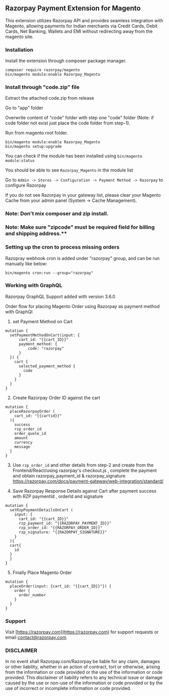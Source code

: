 ## Razorpay Payment Extension for Magento

This extension utilizes Razorpay API and provides seamless integration with Magento, allowing payments for Indian merchants via Credit Cards, Debit Cards, Net Banking, Wallets and EMI without redirecting away from the magento site.

### Installation

Install the extension through composer package manager.

```
composer require razorpay/magento
bin/magento module:enable Razorpay_Magento
```

### Install through "code.zip" file

Extract the attached code.zip from release

Go to "app" folder

Overwrite content of "code" folder with step one "code" folder (Note: if code folder not exist just place the code folder from step-1).

Run from magento root folder.

```
bin/magento module:enable Razorpay_Magento
bin/magento setup:upgrade
```

You can check if the module has been installed using `bin/magento module:status`

You should be able to see `Razorpay_Magento` in the module list


Go to `Admin -> Stores -> Configuration -> Payment Method -> Razorpay` to configure Razorpay


If you do not see Razorpay in your gateway list, please clear your Magento Cache from your admin
panel (System -> Cache Management).

### Note: Don't mix composer and zip install.

### Note: Make sure "zipcode" must be required field for billing and shipping address.**

### Setting up the cron to process missing orders

Razopray webhook cron is added under "razorpay" group, and can be run manually like below:

```
bin/magento cron:run --group="razorpay"
```
### Working with GraphQL 

Razorpay GraphQL Support added with version 3.6.0 

Order flow for placing Magento Order using Razorpay as payment method with GraphQl

1. set Payment Method on Cart
```
mutation {
  setPaymentMethodOnCart(input: {
      cart_id: "{{cart_ID}}"
      payment_method: {
          code: "razorpay"
      }
  }) {
    cart {
      selected_payment_method {
        code
      }
    }
  }
}
```

2. Create Razorpay Order ID against the cart 
```
mutation {
  placeRazorpayOrder (
    cart_id: "{{cartid}}"
  ){
    success
    rzp_order_id
    order_quote_id
    amount
    currency
    message
  }
}
```

3. Use `rzp_order_id` and other details from step-2 and create from the Frontend/React/using razorpay's checkout.js , complete the payment and obtain razorpay_payment_id & razorpay_signature
  https://razorpay.com/docs/payment-gateway/web-integration/standard/

4. Save Razorpay Response Details against Cart after payment success with RZP paymentId , orderId and signature 
```
mutation {
  setRzpPaymentDetailsOnCart (
    input: {
      cart_id: "{{cart_ID}}"
      rzp_payment_id: "{{RAZORPAY_PAYMENT_ID}}"
      rzp_order_id: "{{RAZORPAY_ORDER_ID}}"
      rzp_signature: "{{RAZORPAY_SIGNATURE}}"
    }
  ){
  cart{
    id
  }
  }
}
```
5. Finally Place Magento Order 
```
mutation {
  placeOrder(input: {cart_id: "{{cart_ID}}"}) {
    order {
      order_number
    }
  }
}
```

### Support

Visit [https://razorpay.com](https://razorpay.com) for support requests or email contact@razorpay.com.

### DISCLAIMER

In no event shall Razorpay.com/Razorpay be liable for any claim, damages or other liability, whether in an action of contract, tort or otherwise, arising from the information or code provided or the use of the information or code provided. This disclaimer of liability refers to any technical issue or damage caused by the use or non-use of the information or code provided or by the use of incorrect or incomplete information or code provided.
